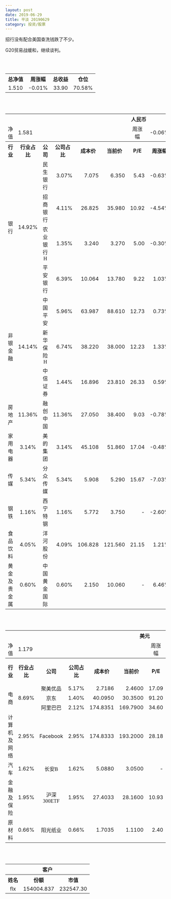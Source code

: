 ```yaml
---
layout: post
date: 2019-06-29
title: 平淡 20190629
category: 投资/股票
---
```


招行没有配合美国查洗钱跌了不少。

G20贸易战缓和，继续谈判。

<br/>
<br/>

<table cellspacing="0" border="0">
	<tr>
		<th height="21" align="center"><font face="Noto Sans CJK SC Regular">总净值</font></th>
		<th align="center"><font face="Noto Sans CJK SC Regular">周涨幅</font></th>
		<th align="center"><font face="Noto Sans CJK SC Regular">总收益</font></th>
		<th align="center"><font face="Noto Sans CJK SC Regular">仓位</font></th>
	</tr>
	<tr>
		<td height="17" align="center" sdval="1.51" sdnum="1033;0;0.000">1.510</td>
		<td align="center" sdval="-0.0001" sdnum="1033;0;0.00%">-0.01%</td>
		<td align="center" sdval="33.9" sdnum="1033;0;0.00">33.90</td>
		<td align="center" sdval="0.7058" sdnum="1033;0;0.00%">70.58%</td>
	</tr>
</table>
<br />
<br />
<table>
	<tr>
		<th colspan="12"  height="21" align="center" valign="middle"><font face="Noto Sans CJK SC Regular">人民币</font></th>
		</tr>
	<tr>
		<td height="17" align="center"><font face="Noto Sans CJK SC Regular">净值</font></td>
		<td colspan="5"  align="left" valign="middle" sdval="1.581" sdnum="1033;">1.581</td>
		<td align="center"><font face="Noto Sans CJK SC Regular">周涨幅</font></td>
		<td colspan="5"  align="left" valign="middle" sdval="-0.0006" sdnum="1033;0;0.00%">-0.06%</td>
		</tr>
	<tr>
		<th height="21" align="center" valign="middle"><font face="Noto Sans CJK SC Regular">行业</font></th>
		<th align="center" valign="middle"><font face="Noto Sans CJK SC Regular">行业占比</font></th>
		<th align="center"><font face="Noto Sans CJK SC Regular">公司</font></th>
		<th align="center"><font face="Noto Sans CJK SC Regular">公司占比</font></th>
		<th align="center"><font face="Noto Sans CJK SC Regular">成本价</font></th>
		<th align="center"><font face="Noto Sans CJK SC Regular">当前价</font></th>
		<th align="center">P/E</th>
		<th align="center"><font face="Noto Sans CJK SC Regular">周涨幅</font></th>
		<th align="center"><font face="Noto Sans CJK SC Regular">总涨幅</font></th>
		<th align="left"><font face="Noto Sans CJK SC Regular">下一阶梯</font></th>
		<th align="left"><font face="Noto Sans CJK SC Regular">浮动止损价</font></th>
		<th align="center"><font face="Noto Sans CJK SC Regular">止损价</font></th>
	</tr>
	<tr>
		<td rowspan="4"  height="72" align="center" valign="middle"><font face="Noto Sans CJK SC Regular">银行</font></td>
		<td rowspan="4"  align="center" valign="middle" sdval="0.1492" sdnum="1033;0;0.00%">14.92%</td>
		<td align="center"><font face="Noto Sans CJK SC Regular">民生银行</font></td>
		<td align="right" sdval="0.0307" sdnum="1033;0;0.00%">3.07%</td>
		<td align="right" sdval="7.075" sdnum="1033;0;0.000">7.075</td>
		<td align="right" sdval="6.35" sdnum="1033;0;0.000">6.350</td>
		<td align="right" sdval="5.43" sdnum="1033;0;0.00">5.43</td>
		<td align="right" sdval="-0.0063" sdnum="1033;0;0.00%">-0.63%</td>
		<td align="right" bgcolor="#CCFFCC" sdval="-0.103873498233216" sdnum="1033;0;0.00%"><font color="#006600">-10.39%</font></td>
		<td align="right" sdval="8.84375" sdnum="1033;0;0.000">8.844</td>
		<td align="right" sdval="0" sdnum="1033;0;0.000">0.000</td>
		<td align="right" sdval="0" sdnum="1033;0;0.000">0.000</td>
	</tr>
	<tr>
		<td align="center"><font face="Noto Sans CJK SC Regular">招商银行</font></td>
		<td align="right" sdval="0.0411" sdnum="1033;0;0.00%">4.11%</td>
		<td align="right" sdval="26.825" sdnum="1033;0;0.000">26.825</td>
		<td align="right" sdval="35.98" sdnum="1033;0;0.000">35.980</td>
		<td align="right" sdval="10.92" sdnum="1033;0;0.00">10.92</td>
		<td align="right" sdval="-0.0454" sdnum="1033;0;0.00%">-4.54%</td>
		<td align="right" bgcolor="#FFCCCC" sdval="0.339886113699907" sdnum="1033;0;0.00%"><font color="#CC0000">33.99%</font></td>
		<td align="right" bgcolor="#CCFFCC" sdval="41.9140625" sdnum="1033;0;0.000"><font color="#006600">41.914</font></td>
		<td align="right" bgcolor="#FFCCCC" sdval="30.84875" sdnum="1033;0;0.000"><font color="#CC0000">30.849</font></td>
		<td align="right" bgcolor="#FFCCCC" sdval="30.849" sdnum="1033;0;0.000"><font color="#CC0000">30.849</font></td>
	</tr>
	<tr>
		<td align="center"><font face="Noto Sans CJK SC Regular">农业银行H</font></td>
		<td align="right" sdval="0.0135" sdnum="1033;0;0.00%">1.35%</td>
		<td align="right" sdval="3.24" sdnum="1033;0;0.000">3.240</td>
		<td align="right" sdval="3.27" sdnum="1033;0;0.000">3.270</td>
		<td align="right" sdval="5" sdnum="1033;0;0.00">5.00</td>
		<td align="right" sdval="-0.003" sdnum="1033;0;0.00%">-0.30%</td>
		<td align="right" bgcolor="#FFCCCC" sdval="0.00785925925925923" sdnum="1033;0;0.00%"><font color="#CC0000">0.79%</font></td>
		<td align="right" sdval="4.05" sdnum="1033;0;0.000">4.050</td>
		<td align="right" sdval="0" sdnum="1033;0;0.000">0.000</td>
		<td align="right" sdval="0" sdnum="1033;0;0.000">0.000</td>
	</tr>
	<tr>
		<td align="center"><font face="Noto Sans CJK SC Regular">平安银行</font></td>
		<td align="right" sdval="0.0639" sdnum="1033;0;0.00%">6.39%</td>
		<td align="right" sdval="10.064" sdnum="1033;0;0.000">10.064</td>
		<td align="right" sdval="13.78" sdnum="1033;0;0.000">13.780</td>
		<td align="right" sdval="9.22" sdnum="1033;0;0.00">9.22</td>
		<td align="right" sdval="0.0103" sdnum="1033;0;0.00%">1.03%</td>
		<td align="right" bgcolor="#FFCCCC" sdval="0.367836883942766" sdnum="1033;0;0.00%"><font color="#CC0000">36.78%</font></td>
		<td align="right" bgcolor="#CCFFCC" sdval="15.725" sdnum="1033;0;0.000"><font color="#006600">15.725</font></td>
		<td align="right" bgcolor="#FFCCCC" sdval="11.5736" sdnum="1033;0;0.000"><font color="#CC0000">11.574</font></td>
		<td align="right" bgcolor="#FFCCCC" sdval="11.574" sdnum="1033;0;0.000"><font color="#CC0000">11.574</font></td>
	</tr>
	<tr>
		<td rowspan="3"  height="52" align="center" valign="middle"><font face="Noto Sans CJK SC Regular">非银金融</font></td>
		<td rowspan="3"  align="center" valign="middle" sdval="0.1414" sdnum="1033;0;0.00%">14.14%</td>
		<td align="center"><font face="Noto Sans CJK SC Regular">中国平安</font></td>
		<td align="right" sdval="0.0596" sdnum="1033;0;0.00%">5.96%</td>
		<td align="right" sdval="63.987" sdnum="1033;0;0.000">63.987</td>
		<td align="right" sdval="88.61" sdnum="1033;0;0.000">88.610</td>
		<td align="right" sdval="12.73" sdnum="1033;0;0.00">12.73</td>
		<td align="right" sdval="0.0073" sdnum="1033;0;0.00%">0.73%</td>
		<td align="right" bgcolor="#FFCCCC" sdval="0.383412540047197" sdnum="1033;0;0.00%"><font color="#CC0000">38.34%</font></td>
		<td align="right" bgcolor="#CCFFCC" sdval="99.9796875" sdnum="1033;0;0.000"><font color="#006600">99.980</font></td>
		<td align="right" bgcolor="#FFCCCC" sdval="73.58505" sdnum="1033;0;0.000"><font color="#CC0000">73.585</font></td>
		<td align="right" bgcolor="#FFCCCC" sdval="73.585" sdnum="1033;0;0.000"><font color="#CC0000">73.585</font></td>
	</tr>
	<tr>
		<td align="center"><font face="Noto Sans CJK SC Regular">新华保险H</font></td>
		<td align="right" sdval="0.0674" sdnum="1033;0;0.00%">6.74%</td>
		<td align="right" sdval="38.22" sdnum="1033;0;0.000">38.220</td>
		<td align="right" sdval="38" sdnum="1033;0;0.000">38.000</td>
		<td align="right" sdval="12.23" sdnum="1033;0;0.00">12.23</td>
		<td align="right" sdval="0.0133" sdnum="1033;0;0.00%">1.33%</td>
		<td align="right" bgcolor="#CCFFCC" sdval="-0.0071561486132915" sdnum="1033;0;0.00%"><font color="#006600">-0.72%</font></td>
		<td align="right" sdval="47.775" sdnum="1033;0;0.000">47.775</td>
		<td align="right" sdval="0" sdnum="1033;0;0.000">0.000</td>
		<td align="right" sdval="0" sdnum="1033;0;0.000">0.000</td>
	</tr>
	<tr>
		<td align="center"><font face="Noto Sans CJK SC Regular">中信证券</font></td>
		<td align="right" sdval="0.0144" sdnum="1033;0;0.00%">1.44%</td>
		<td align="right" sdval="16.896" sdnum="1033;0;0.000">16.896</td>
		<td align="right" sdval="23.81" sdnum="1033;0;0.000">23.810</td>
		<td align="right" sdval="26.33" sdnum="1033;0;0.00">26.33</td>
		<td align="right" sdval="0.0059" sdnum="1033;0;0.00%">0.59%</td>
		<td align="right" bgcolor="#FFCCCC" sdval="0.40780928030303" sdnum="1033;0;0.00%"><font color="#CC0000">40.78%</font></td>
		<td align="right" bgcolor="#CCFFCC" sdval="26.4" sdnum="1033;0;0.000"><font color="#006600">26.400</font></td>
		<td align="right" bgcolor="#FFCCCC" sdval="19.4304" sdnum="1033;0;0.000"><font color="#CC0000">19.430</font></td>
		<td align="right" bgcolor="#FFCCCC" sdval="19.43" sdnum="1033;0;0.000"><font color="#CC0000">19.430</font></td>
	</tr>
	<tr>
		<td height="17" align="center" valign="middle"><font face="Noto Sans CJK SC Regular">房地产</font></td>
		<td align="center" valign="middle" sdval="0.1136" sdnum="1033;0;0.00%">11.36%</td>
		<td align="center"><font face="Noto Sans CJK SC Regular">融创中国</font></td>
		<td align="right" sdval="0.1136" sdnum="1033;0;0.00%">11.36%</td>
		<td align="right" sdval="27.05" sdnum="1033;0;0.000">27.050</td>
		<td align="right" sdval="38.4" sdnum="1033;0;0.000">38.400</td>
		<td align="right" sdval="9.03" sdnum="1033;0;0.00">9.03</td>
		<td align="right" sdval="-0.0078" sdnum="1033;0;0.00%">-0.78%</td>
		<td align="right" bgcolor="#FFCCCC" sdval="0.418193345656192" sdnum="1033;0;0.00%"><font color="#CC0000">41.82%</font></td>
		<td align="right" bgcolor="#CCFFCC" sdval="42.265625" sdnum="1033;0;0.000"><font color="#006600">42.266</font></td>
		<td align="right" bgcolor="#FFCCCC" sdval="31.1075" sdnum="1033;0;0.000"><font color="#CC0000">31.108</font></td>
		<td align="right" bgcolor="#FFCCCC" sdval="38.884" sdnum="1033;0;0.000"><font color="#CC0000">38.884</font></td>
	</tr>
	<tr>
		<td height="17" align="center" valign="middle"><font face="Noto Sans CJK SC Regular">家用电器</font></td>
		<td align="center" valign="middle" sdval="0.0314" sdnum="1033;0;0.00%">3.14%</td>
		<td align="center"><font face="Noto Sans CJK SC Regular">美的集团</font></td>
		<td align="right" sdval="0.0314" sdnum="1033;0;0.00%">3.14%</td>
		<td align="right" sdval="45.108" sdnum="1033;0;0.000">45.108</td>
		<td align="right" sdval="51.86" sdnum="1033;0;0.000">51.860</td>
		<td align="right" sdval="17.04" sdnum="1033;0;0.00">17.04</td>
		<td align="right" sdval="-0.0048" sdnum="1033;0;0.00%">-0.48%</td>
		<td align="right" bgcolor="#FFCCCC" sdval="0.14828519996453" sdnum="1033;0;0.00%"><font color="#CC0000">14.83%</font></td>
		<td align="right" sdval="56.385" sdnum="1033;0;0.000">56.385</td>
		<td align="right" sdval="0" sdnum="1033;0;0.000">0.000</td>
		<td align="right" sdval="0" sdnum="1033;0;0.000">0.000</td>
	</tr>
	<tr>
		<td height="17" align="center" valign="middle"><font face="Noto Sans CJK SC Regular">传媒</font></td>
		<td align="center" valign="middle" sdval="0.0534" sdnum="1033;0;0.00%">5.34%</td>
		<td align="center"><font face="Noto Sans CJK SC Regular">分众传媒</font></td>
		<td align="right" sdval="0.0534" sdnum="1033;0;0.00%">5.34%</td>
		<td align="right" sdval="5.908" sdnum="1033;0;0.000">5.908</td>
		<td align="right" sdval="5.29" sdnum="1033;0;0.000">5.290</td>
		<td align="right" sdval="15.67" sdnum="1033;0;0.00">15.67</td>
		<td align="right" sdval="-0.0703" sdnum="1033;0;0.00%">-7.03%</td>
		<td align="right" bgcolor="#CCFFCC" sdval="-0.106003926878809" sdnum="1033;0;0.00%"><font color="#006600">-10.60%</font></td>
		<td align="right" sdval="7.385" sdnum="1033;0;0.000">7.385</td>
		<td align="right" sdval="0" sdnum="1033;0;0.000">0.000</td>
		<td align="right" sdval="0" sdnum="1033;0;0.000">0.000</td>
	</tr>
	<tr>
		<td height="17" align="center"><font face="Noto Sans CJK SC Regular">钢铁</font></td>
		<td align="center" valign="middle" sdval="0.0116" sdnum="1033;0;0.00%">1.16%</td>
		<td align="center"><font face="Noto Sans CJK SC Regular">西宁特钢</font></td>
		<td align="right" sdval="0.0116" sdnum="1033;0;0.00%">1.16%</td>
		<td align="right" sdval="5.772" sdnum="1033;0;0.000">5.772</td>
		<td align="right" sdval="3.75" sdnum="1033;0;0.000">3.750</td>
		<td align="right" sdnum="1033;0;0.00">-</td>
		<td align="right" sdval="-0.026" sdnum="1033;0;0.00%">-2.60%</td>
		<td align="right" bgcolor="#CCFFCC" sdval="-0.35171185031185" sdnum="1033;0;0.00%"><font color="#006600">-35.17%</font></td>
		<td align="right" sdval="7.215" sdnum="1033;0;0.000">7.215</td>
		<td align="right" sdval="0" sdnum="1033;0;0.000">0.000</td>
		<td align="right" sdval="0" sdnum="1033;0;0.000">0.000</td>
	</tr>
	<tr>
		<td height="17" align="center" valign="middle"><font face="Noto Sans CJK SC Regular">食品饮料</font></td>
		<td align="center" valign="middle" sdval="0.0405" sdnum="1033;0;0.00%">4.05%</td>
		<td align="center"><font face="Noto Sans CJK SC Regular">洋河股份</font></td>
		<td align="right" sdval="0.0409" sdnum="1033;0;0.00%">4.09%</td>
		<td align="right" sdval="106.828" sdnum="1033;0;0.000">106.828</td>
		<td align="right" sdval="121.56" sdnum="1033;0;0.000">121.560</td>
		<td align="right" sdval="21.15" sdnum="1033;0;0.00">21.15</td>
		<td align="right" sdval="0.0121" sdnum="1033;0;0.00%">1.21%</td>
		<td align="right" bgcolor="#FFCCCC" sdval="0.136503920320515" sdnum="1033;0;0.00%"><font color="#CC0000">13.65%</font></td>
		<td align="right" sdval="133.535" sdnum="1033;0;0.000">133.535</td>
		<td align="right" sdval="0" sdnum="1033;0;0.000">0.000</td>
		<td align="right" sdval="0" sdnum="1033;0;0.000">0.000</td>
	</tr>
	<tr>
		<td height="17" align="center"><font face="Noto Sans CJK SC Regular">黄金及贵金属</font></td>
		<td align="center" valign="middle" sdval="0.006" sdnum="1033;0;0.00%">0.60%</td>
		<td align="center"><font face="Noto Sans CJK SC Regular">中国黄金国际</font></td>
		<td align="right" sdval="0.006" sdnum="1033;0;0.00%">0.60%</td>
		<td align="right" sdval="2.15" sdnum="1033;0;0.000">2.150</td>
		<td align="right" sdval="10.06" sdnum="1033;0;0.000">10.060</td>
		<td align="right" sdnum="1033;0;0.00">-</td>
		<td align="right" sdval="0.0646" sdnum="1033;0;0.00%">6.46%</td>
		<td align="right" bgcolor="#FFCCCC" sdval="3.67766976744186" sdnum="1033;0;0.00%"><font color="#CC0000">367.77%</font></td>
		<td align="right" bgcolor="#CCFFCC" sdval="10.2519989013672" sdnum="1033;0;0.000"><font color="#006600">10.252</font></td>
		<td align="right" bgcolor="#FFCCCC" sdval="7.54547119140625" sdnum="1033;0;0.000"><font color="#CC0000">7.545</font></td>
		<td align="right" sdval="0" sdnum="1033;0;0.000">0.000</td>
	</tr>
</table>
<br />
<br />
<table>
	<tr>
		<th colspan="12"  height="21" align="center" valign="middle"><font face="Noto Sans CJK SC Regular">美元</font></th>
		</tr>
	<tr>
		<td height="17" align="center"><font face="Noto Sans CJK SC Regular">净值</font></td>
		<td colspan="5"  align="left" valign="middle" sdval="1.179" sdnum="1033;">1.179</td>
		<td align="center"><font face="Noto Sans CJK SC Regular">周涨幅</font></td>
		<td colspan="5"  align="left" valign="middle" sdval="0.0017" sdnum="1033;0;0.00%">0.17%</td>
		</tr>
	<tr>
		<th height="22" align="center" valign="middle"><font face="Noto Sans CJK SC Regular">行业</font></th>
		<th align="center" valign="middle"><font face="Noto Sans CJK SC Regular">行业占比</font></th>
		<th align="center"><font face="Noto Sans CJK SC Regular">公司</font></th>
		<th align="center"><font face="Noto Sans CJK SC Regular">公司占比</font></th>
		<th align="center"><font face="Noto Sans CJK SC Regular">成本价</font></th>
		<th align="center"><font face="Noto Sans CJK SC Regular">当前价</font></th>
		<th align="center">P/E</th>
		<th align="center"><font face="Noto Sans CJK SC Regular">周涨幅</font></th>
		<th align="center"><font face="Noto Sans CJK SC Regular">总涨幅</font></th>
		<th align="left"><font face="Noto Sans CJK SC Regular">下一阶梯</font></th>
		<th align="left"><font face="Noto Sans CJK SC Regular">浮动止损价</font></th>
		<th align="center"><font face="Noto Sans CJK SC Regular">止损价</font></th>
	</tr>
	<tr>
		<td rowspan="3"  height="51" align="center" valign="middle"><font face="Noto Sans CJK SC Regular">电商</font></td>
		<td rowspan="3"  align="center" valign="middle" sdval="0.0869" sdnum="1033;0;0.00%">8.69%</td>
		<td align="center" sdnum="1033;0;0.00%"><font face="Noto Sans CJK SC Regular">聚美优品</font></td>
		<td align="right" sdval="0.0517" sdnum="1033;0;0.00%">5.17%</td>
		<td align="right" sdval="2.7186" sdnum="1033;0;0.0000">2.7186</td>
		<td align="right" sdval="2.46" sdnum="1033;0;0.0000">2.4600</td>
		<td align="right" sdval="17.09" sdnum="1033;0;0.00">17.09</td>
		<td align="right" sdval="-0.0199" sdnum="1033;0;0.00%">-1.99%</td>
		<td align="right" bgcolor="#CCFFCC" sdval="-0.0965224895166631" sdnum="1033;0;0.00%"><font color="#006600">-9.65%</font></td>
		<td align="right" sdval="3.39825" sdnum="1033;0;0.000">3.398</td>
		<td align="right" sdval="0" sdnum="1033;0;0.000">0.000</td>
		<td align="right" sdval="0" sdnum="1033;0;0.000">0.000</td>
	</tr>
	<tr>
		<td align="center" sdnum="1033;0;0.00%"><font face="Noto Sans CJK SC Regular">京东</font></td>
		<td align="right" sdval="0.014" sdnum="1033;0;0.00%">1.40%</td>
		<td align="right" sdval="40.095" sdnum="1033;0;0.0000">40.0950</td>
		<td align="right" sdval="30.35" sdnum="1033;0;0.0000">30.3500</td>
		<td align="right" sdval="91.2" sdnum="1033;0;0.00">91.20</td>
		<td align="right" sdval="0.0423" sdnum="1033;0;0.00%">4.23%</td>
		<td align="right" bgcolor="#CCFFCC" sdval="-0.24444776156628" sdnum="1033;0;0.00%"><font color="#006600">-24.44%</font></td>
		<td align="right" sdval="50.11875" sdnum="1033;0;0.000">50.119</td>
		<td align="right" sdval="0" sdnum="1033;0;0.000">0.000</td>
		<td align="right" sdval="0" sdnum="1033;0;0.000">0.000</td>
	</tr>
	<tr>
		<td align="center" sdnum="1033;0;0.00%"><font face="Noto Sans CJK SC Regular">阿里巴巴</font></td>
		<td align="right" sdval="0.0212" sdnum="1033;0;0.00%">2.12%</td>
		<td align="right" sdval="174.8351" sdnum="1033;0;0.0000">174.8351</td>
		<td align="right" sdval="169.79" sdnum="1033;0;0.0000">169.7900</td>
		<td align="right" sdval="34.6" sdnum="1033;0;0.00">34.60</td>
		<td align="right" sdval="0.0113" sdnum="1033;0;0.00%">1.13%</td>
		<td align="right" bgcolor="#CCFFCC" sdval="-0.0302563337682195" sdnum="1033;0;0.00%"><font color="#006600">-3.03%</font></td>
		<td align="right" sdval="218.543875" sdnum="1033;0;0.000">218.544</td>
		<td align="right" sdval="0" sdnum="1033;0;0.000">0.000</td>
		<td align="right" sdval="0" sdnum="1033;0;0.000">0.000</td>
	</tr>
	<tr>
		<td height="17" align="center"><font face="Noto Sans CJK SC Regular">计算机及网络</font></td>
		<td align="center" sdval="0.0295" sdnum="1033;0;0.00%">2.95%</td>
		<td align="center" sdnum="1033;0;0.00%">Facebook</td>
		<td align="right" sdval="0.0295" sdnum="1033;0;0.00%">2.95%</td>
		<td align="right" sdval="174.8333" sdnum="1033;0;0.0000">174.8333</td>
		<td align="right" sdval="193.2" sdnum="1033;0;0.0000">193.2000</td>
		<td align="right" sdval="28.18" sdnum="1033;0;0.00">28.18</td>
		<td align="right" sdval="0.0185" sdnum="1033;0;0.00%">1.85%</td>
		<td align="right" bgcolor="#FFCCCC" sdval="0.10365264157343" sdnum="1033;0;0.00%"><font color="#CC0000">10.37%</font></td>
		<td align="right" sdval="218.541625" sdnum="1033;0;0.000">218.542</td>
		<td align="right" sdval="0" sdnum="1033;0;0.000">0.000</td>
		<td align="right" sdval="0" sdnum="1033;0;0.000">0.000</td>
	</tr>
	<tr>
		<td height="22" align="center" valign="middle"><font face="Noto Sans CJK SC Regular">汽车</font></td>
		<td align="center" sdval="0.0162" sdnum="1033;0;0.00%">1.62%</td>
		<td align="center" sdnum="1033;0;0.00%"><font face="Noto Sans CJK SC Regular">长安B</font></td>
		<td align="right" sdval="0.0162" sdnum="1033;0;0.00%">1.62%</td>
		<td align="right" sdval="5.088" sdnum="1033;0;0.0000">5.0880</td>
		<td align="right" sdval="3.05" sdnum="1033;0;0.0000">3.0500</td>
		<td align="right" sdnum="1033;0;0.00">-</td>
		<td align="right" sdval="0.0033" sdnum="1033;0;0.00%">0.33%</td>
		<td align="right" bgcolor="#CCFFCC" sdval="-0.401950314465409" sdnum="1033;0;0.00%"><font color="#006600">-40.20%</font></td>
		<td align="right" sdval="6.36" sdnum="1033;0;0.000">6.360</td>
		<td align="right" sdval="0" sdnum="1033;0;0.000">0.000</td>
		<td align="right" sdval="0" sdnum="1033;0;0.000">0.000</td>
	</tr>
	<tr>
		<td height="22" align="center"><font face="Noto Sans CJK SC Regular"> 金融及保险</font></td>
		<td align="center" sdval="0.0195" sdnum="1033;0;0.00%">1.95%</td>
		<td align="center" sdnum="1033;0;0.00%"><font face="Noto Sans CJK SC Regular">沪深300ETF</font></td>
		<td align="right" sdval="0.0195" sdnum="1033;0;0.00%">1.95%</td>
		<td align="right" sdval="27.4033" sdnum="1033;0;0.0000">27.4033</td>
		<td align="right" sdval="28.16" sdnum="1033;0;0.0000">28.1600</td>
		<td align="right" sdval="10.93" sdnum="1033;0;0.00">10.93</td>
		<td align="right" sdval="0.0064" sdnum="1033;0;0.00%">0.64%</td>
		<td align="right" bgcolor="#FFCCCC" sdval="0.0262134626121671" sdnum="1033;0;0.00%"><font color="#CC0000">2.62%</font></td>
		<td align="right" sdval="34.254125" sdnum="1033;0;0.000">34.254</td>
		<td align="right" sdval="0" sdnum="1033;0;0.000">0.000</td>
		<td align="right" sdval="0" sdnum="1033;0;0.000">0.000</td>
	</tr>
	<tr>
		<td height="17" align="center"><font face="Noto Sans CJK SC Regular">原材料</font></td>
		<td align="center" sdval="0.0066" sdnum="1033;0;0.00%">0.66%</td>
		<td align="center" sdnum="1033;0;0.00%"><font face="Noto Sans CJK SC Regular">阳光纸业</font></td>
		<td align="right" sdval="0.0066" sdnum="1033;0;0.00%">0.66%</td>
		<td align="right" sdval="1.7035" sdnum="1033;0;0.0000">1.7035</td>
		<td align="right" sdval="1.11" sdnum="1033;0;0.0000">1.1100</td>
		<td align="right" sdval="2.4" sdnum="1033;0;0.00">2.40</td>
		<td align="right" sdval="0.0091" sdnum="1033;0;0.00%">0.91%</td>
		<td align="right" bgcolor="#CCFFCC" sdval="-0.349800352216026" sdnum="1033;0;0.00%"><font color="#006600">-34.98%</font></td>
		<td align="right" sdval="2.129375" sdnum="1033;0;0.000">2.129</td>
		<td align="right" sdval="0" sdnum="1033;0;0.000">0.000</td>
		<td align="right" sdval="0" sdnum="1033;0;0.000">0.000</td>
	</tr>
</table>
<br />
<br />
<table>
	<tr>
		<th colspan="12"  height="21" align="center" valign="middle"><font face="Noto Sans CJK SC Regular">客户</font></th>
		</tr>
	<tr>
		<th height="22" align="center"><font face="Noto Sans CJK SC Regular">姓名</font></th>
		<th align="center"><font face="Noto Sans CJK SC Regular">份额</font></th>
		<th align="center"><font face="Noto Sans CJK SC Regular">市值</font></th>
	</tr>
	<tr>
		<td height="17" align="center">flx</td>
		<td align="center" sdval="154004.837" sdnum="1033;">154004.837</td>
		<td align="center" sdval="232547.30387" sdnum="1033;0;0.00">232547.30</td>
	</tr>
</table>
